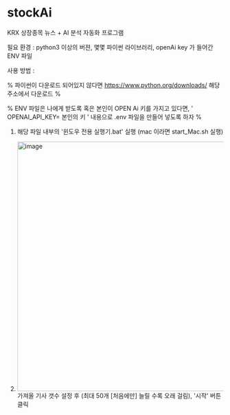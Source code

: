 # stockAi
KRX 상장종목 뉴스 + AI 분석 자동화 프로그램

필요 환경 : python3 이상의 버젼, 몇몇 파이썬 라이브러리, openAi key 가 들어간 ENV 파일

사용 방법 : 

  % 파이썬이 다운로드 되어있지 않다면 https://www.python.org/downloads/ 해당 주소에서 다운로드 %

  
  % ENV 파일은 나에게 받도록 혹은 본인이 OPEN Ai 키를 가지고 있다면, ' OPENAI_API_KEY= 본인의 키 ' 내용으로 .env 파일을 만들어 넣도록 하자 %

  1. 해당 파일 내부의 '윈도우 전용 실행기.bat' 실행 (mac 이라면 start_Mac.sh 실행)



  2. <img width="1153" height="580" alt="image" src="https://github.com/user-attachments/assets/53b02291-b74c-4229-b0e0-f2adb249b191" /> 가져올 기사 갯수 설정 후 (최대 50개 [처음에만] 늘릴 수록 오래 걸림), '시작' 버튼 클릭
